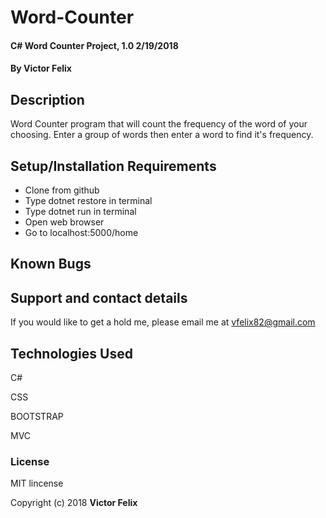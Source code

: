 # Word-Counter
#### C# Word Counter Project, 1.0 2/19/2018

#### By **Victor Felix**

## Description

Word Counter program that will count the frequency of the word of your choosing.
Enter a group of words then enter a word to find it's frequency.

## Setup/Installation Requirements

* Clone from github
* Type dotnet restore in terminal
* Type dotnet run in terminal
* Open web browser
* Go to localhost:5000/home

## Known Bugs

## Support and contact details

If you would like to get a hold me, please email me at vfelix82@gmail.com

## Technologies Used

C#

CSS

BOOTSTRAP

MVC

### License

MIT lincense

Copyright (c) 2018 **Victor Felix**
